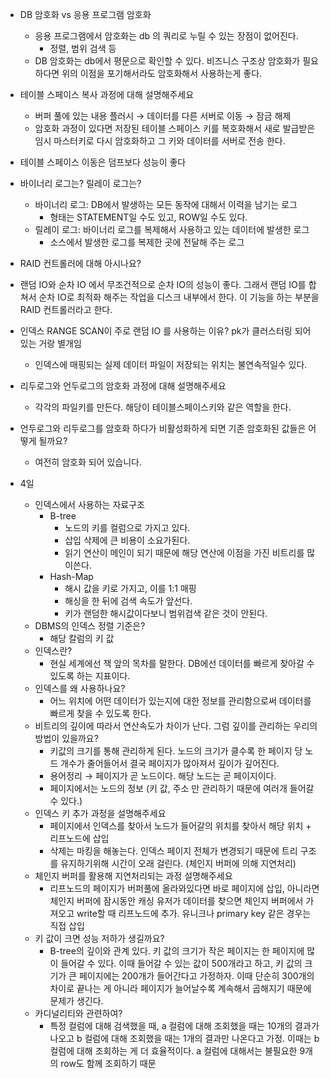 
- DB 암호화 vs 응용 프로그램 암호화
    
    - 응용 프로그램에서 암호화는 db 의 쿼리로 누릴 수 있는 장점이 없어진다.
        - 정렬, 범위 검색 등
    - DB 암호화는 db에서 평문으로 확인할 수 있다. 비즈니스 구조상 암호화가 필요하다면 위의 이점을 포기해서라도 암호화해서 사용하는게 좋다.
- 테이블 스페이스 복사 과정에 대해 설명해주세요
    
    - 버퍼 풀에 있는 내용 플러시 → 데이터를 다른 서버로 이동 → 잠금 해제
    - 암호화 과정이 있다면 저장된 테이블 스페이스 키를 복호화해서 새로 발급받은 임시 마스터키로 다시 암호화하고 그 키와 데이터를 서버로 전송 한다.
- 테이블 스페이스 이동은 덤프보다 성능이 좋다
    
- 바이너리 로그는? 릴레이 로그는?
    
    - 바이너리 로그: DB에서 발생하는 모든 동작에 대해서 이력을 남기는 로그
        - 형태는 STATEMENT일 수도 있고, ROW일 수도 있다.
    - 릴레이 로그: 바이너리 로그를 복제해서 사용하고 있는 데이터에 발생한 로그
        - 소스에서 발생한 로그를 복제한 곳에 전달해 주는 로그
- RAID 컨트롤러에 대해 아시나요?
    
- 랜덤 IO와 순차 IO 에서 무조건적으로 순차 IO의 성능이 좋다. 그래서 랜덤 IO를 합쳐서 순차 IO로 최적화 해주는 작업을 디스크 내부에서 한다. 이 기능을 하는 부분을 RAID 컨트롤러라고 한다.
    
- 인덱스 RANGE SCAN이 주로 랜덤 IO 를 사용하는 이유? pk가 클러스터링 되어 있는 거랑 별개임
    
    - 인덱스에 매핑되는 실제 데이터 파일이 저장되는 위치는 불연속적일수 있다.
- 리두로그와 언두로그의 암호화 과정에 대해 설명해주세요
    
    - 각각의 파일키를 만든다. 해당이 테이블스페이스키와 같은 역할을 한다.
- 언두로그와 리두로그를 암호화 하다가 비활성화하게 되면 기존 암호화된 값들은 어떻게 될까요?
    
    - 여전히 암호화 되어 있습니다.
- 4일
    
    - 인덱스에서 사용하는 자료구조
        - B-tree
            - 노드의 키를 컬럼으로 가지고 있다.
            - 삽입 삭제에 큰 비용이 소요가된다.
            - 읽기 연산이 메인이 되기 때문에 해당 연산에 이점을 가진 비트리를 많이쓴다.
        - Hash-Map
            - 해시 값을 키로 가지고, 이를 1:1 매핑
            - 해싱을 한 뒤에 검색 속도가 앞선다.
            - 키가 랜덤한 해시값이다보니 범위검색 같은 것이 안된다.
    - DBMS의 인덱스 정렬 기준은?
        - 해당 칼럼의 키 값
    - 인덱스란?
        - 현실 세계에선 책 앞의 목차를 말한다. DB에선 데이터를 빠르게 찾아갈 수 있도록 하는 지표이다.
    - 인덱스를 왜 사용하나요?
        - 어느 위치에 어떤 데이터가 있는지에 대한 정보를 관리함으로써 데이터를 빠르게 찾을 수 있도록 한다.
    - 비트리의 깊이에 따라서 연산속도가 차이가 난다. 그럼 깊이를 관리하는 우리의 방법이 있을까요?
        - 키값의 크기를 통해 관리하게 된다. 노드의 크기가 클수록 한 페이지 당 노드 개수가 줄어들어서 결국 페이지가 많아져서 깊이가 깊어진다.
        - 용어정리 → 페이지가 곧 노드이다. 해당 노드는 곧 페이지이다.
        - 페이지에서는 노드의 정보 (키 값, 주소 만 관리하기 때문에 여러개 들어갈 수 있다.)
    - 인덱스 키 추가 과정을 설명해주세요
        - 페이지에서 인덱스를 찾아서 노드가 들어갈의 위치를 찾아서 해당 위치 + 리프노드에 삽입
        - 삭제는 마킹을 해놓는다. 인덱스 페이지 전체가 변경되기 때문에 트리 구조를 유지하기위해 시간이 오래 걸린다. (체인지 버퍼에 의해 지연처리)
    - 체인지 버퍼를 활용해 지연처리되는 과정 설명해주세요
        - 리프노드의 페이지가 버퍼풀에 올라와있다면 바로 페이지에 삽입, 아니라면 체인지 버퍼에 잠시동안 캐싱 유저가 데이터를 찾으면 체인지 버퍼에서 가져오고 write할 때 리프노드에 추가. 유니크나 primary key 같은 경우는 직접 삽입
    - 키 값이 크면 성능 저하가 생길까요?
        - B-tree의 깊이와 관계 있다. 키 값의 크기가 작은 페이지는 한 페이지에 많이 들어갈 수 있다. 이때 들어갈 수 있는 값이 500개라고 하고, 키 값의 크기가 큰 페이지에는 200개가 들어간다고 가정하자. 이때 단순히 300개의 차이로 끝나는 게 아니라 페이지가 늘어날수록 계속해서 곱해지기 때문에 문제가 생긴다.
    - 카디널리티와 관련하여?
        - 특정 컬럼에 대해 검색했을 때, a 컬럼에 대해 조회했을 때는 10개의 결과가 나오고 b 컬럼에 대해 조회했을 때는 1개의 결과만 나온다고 가정. 이때는 b 컬럼에 대해 조회하는 게 더 효율적이다. a 컬럼에 대해서는 불필요한 9개의 row도 함께 조회하기 때문